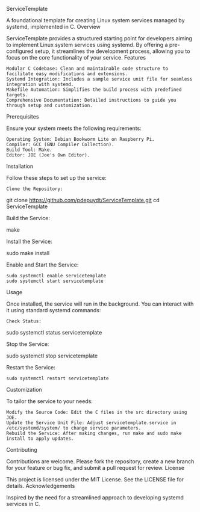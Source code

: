 ServiceTemplate

A foundational template for creating Linux system services managed by systemd, implemented in C.
Overview

ServiceTemplate provides a structured starting point for developers aiming to implement Linux system services using systemd. By offering a pre-configured setup, it streamlines the development process, allowing you to focus on the core functionality of your service.
Features

    Modular C Codebase: Clean and maintainable code structure to facilitate easy modifications and extensions.
    Systemd Integration: Includes a sample service unit file for seamless integration with systemd.
    Makefile Automation: Simplifies the build process with predefined targets.
    Comprehensive Documentation: Detailed instructions to guide you through setup and customization.

Prerequisites

Ensure your system meets the following requirements:

    Operating System: Debian Bookworm Lite on Raspberry Pi.
    Compiler: GCC (GNU Compiler Collection).
    Build Tool: Make.
    Editor: JOE (Joe's Own Editor).

Installation

Follow these steps to set up the service:

    Clone the Repository:

git clone https://github.com/pdepuydt/ServiceTemplate.git
cd ServiceTemplate

Build the Service:

make

Install the Service:

sudo make install

Enable and Start the Service:

    sudo systemctl enable servicetemplate
    sudo systemctl start servicetemplate

Usage

Once installed, the service will run in the background. You can interact with it using standard systemd commands:

    Check Status:

sudo systemctl status servicetemplate

Stop the Service:

sudo systemctl stop servicetemplate

Restart the Service:

    sudo systemctl restart servicetemplate

Customization

To tailor the service to your needs:

    Modify the Source Code: Edit the C files in the src directory using JOE.
    Update the Service Unit File: Adjust servicetemplate.service in /etc/systemd/system/ to change service parameters.
    Rebuild the Service: After making changes, run make and sudo make install to apply updates.

Contributing

Contributions are welcome. Please fork the repository, create a new branch for your feature or bug fix, and submit a pull request for review.
License

This project is licensed under the MIT License. See the LICENSE file for details.
Acknowledgements

Inspired by the need for a streamlined approach to developing systemd services in C.
